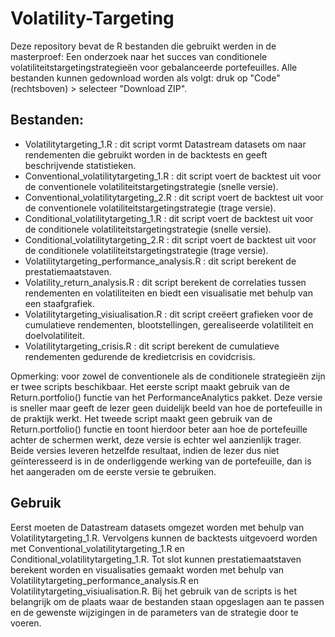 # Volatility-Targeting
Deze repository bevat de R bestanden die gebruikt werden in de masterproef: Een onderzoek naar het succes van conditionele volatiliteitstargetingstrategieën voor gebalanceerde portefeuilles. 
Alle bestanden kunnen gedownload worden als volgt: druk op "Code" (rechtsboven) > selecteer "Download ZIP".
## Bestanden:
 - Volatilitytargeting_1.R : dit script vormt Datastream datasets om naar rendementen die gebruikt worden in de backtests en geeft beschrijvende statistieken.
 - Conventional_volatilitytargeting_1.R : dit script voert de backtest uit voor de conventionele volatiliteitstargetingstrategie (snelle versie). 
 - Conventional_volatilitytargeting_2.R : dit script voert de backtest uit voor de conventionele volatiliteitstargetingstrategie (trage versie).
 - Conditional_volatilitytargeting_1.R : dit script voert de backtest uit voor de conditionele volatiliteitstargetingstrategie (snelle versie).
 - Conditional_volatilitytargeting_2.R : dit script voert de backtest uit voor de conditionele volatiliteitstargetingstrategie (trage versie).
 - Volatilitytargeting_performance_analysis.R : dit script berekent de prestatiemaatstaven. 
 - Volatility_return_analysis.R : dit script berekent de correlaties tussen rendementen en volatiliteiten en biedt een visualisatie met behulp van een staafgrafiek.
 - Volatilitytargeting_visiualisation.R : dit script creëert grafieken voor de cumulatieve rendementen, blootstellingen, gerealiseerde volatiliteit en doelvolatiliteit.
 - Volatilitytargeting_crisis.R : dit script berekent de cumulatieve rendementen gedurende de kredietcrisis en covidcrisis.

Opmerking: voor zowel de conventionele als de conditionele strategieën zijn er twee scripts beschikbaar. Het eerste script maakt gebruik van de Return.portfolio() functie van het PerformanceAnalytics pakket. Deze versie is sneller maar geeft de lezer geen duidelijk beeld van hoe de portefeuille in de praktijk werkt. Het tweede script maakt geen gebruik van de Return.portfolio() functie en toont hierdoor beter aan hoe de portefeuille achter de schermen werkt, deze versie is echter wel aanzienlijk trager. Beide versies leveren hetzelfde resultaat, indien de lezer dus niet geïnteresseerd is in de onderliggende werking van de portefeuille, dan is het aangeraden om de eerste versie te gebruiken.
## Gebruik
Eerst moeten de Datastream datasets omgezet worden met behulp van Volatilitytargeting_1.R. Vervolgens kunnen de backtests uitgevoerd worden met Conventional_volatilitytargeting_1.R en Conditional_volatilitytargeting_1.R. Tot slot kunnen prestatiemaatstaven berekent worden en visualisaties gemaakt worden met behulp van Volatilitytargeting_performance_analysis.R en Volatilitytargeting_visiualisation.R. Bij het gebruik van de scripts is het belangrijk om de plaats waar de bestanden staan opgeslagen aan te passen en de gewenste wijzigingen in de parameters van de strategie door te voeren.   


